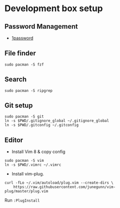 # Development box setup

## Password Management

* [1password][1password] 

[1password]: https://1password.com/downloads/

## File finder

```
sudo pacman -S fzf
```

## Search

```
sudo pacman -S ripgrep
```

## Git setup

```
sudo pacman -S git
ln -s $PWD/.gitignore_global ~/.gitignore_global
ln -s $PWD/.gitconfig ~/.gitconfig
```

## Editor

* Install Vim 8 & copy config

```
sudo pacman -S vim
ln -s $PWD/.vimrc ~/.vimrc
```

* Install vim-plug.

```
curl -fLo ~/.vim/autoload/plug.vim --create-dirs \
    https://raw.githubusercontent.com/junegunn/vim-plug/master/plug.vim
```

Run `:PlugInstall`
